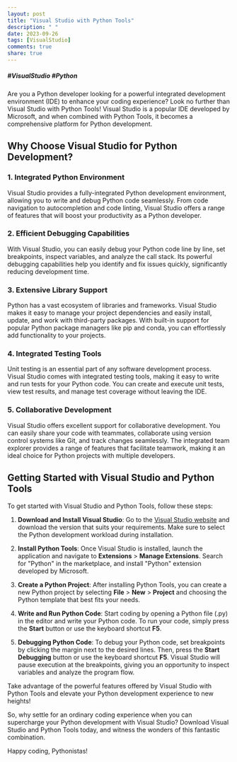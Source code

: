 ```yaml
---
layout: post
title: "Visual Studio with Python Tools"
description: " "
date: 2023-09-26
tags: [VisualStudio]
comments: true
share: true
---
```

##### #VisualStudio #Python

Are you a Python developer looking for a powerful integrated development environment (IDE) to enhance your coding experience? Look no further than Visual Studio with Python Tools! Visual Studio is a popular IDE developed by Microsoft, and when combined with Python Tools, it becomes a comprehensive platform for Python development.

## Why Choose Visual Studio for Python Development?

### 1. Integrated Python Environment
Visual Studio provides a fully-integrated Python development environment, allowing you to write and debug Python code seamlessly. From code navigation to autocompletion and code linting, Visual Studio offers a range of features that will boost your productivity as a Python developer.

### 2. Efficient Debugging Capabilities
With Visual Studio, you can easily debug your Python code line by line, set breakpoints, inspect variables, and analyze the call stack. Its powerful debugging capabilities help you identify and fix issues quickly, significantly reducing development time.

### 3. Extensive Library Support
Python has a vast ecosystem of libraries and frameworks. Visual Studio makes it easy to manage your project dependencies and easily install, update, and work with third-party packages. With built-in support for popular Python package managers like pip and conda, you can effortlessly add functionality to your projects.

### 4. Integrated Testing Tools
Unit testing is an essential part of any software development process. Visual Studio comes with integrated testing tools, making it easy to write and run tests for your Python code. You can create and execute unit tests, view test results, and manage test coverage without leaving the IDE.

### 5. Collaborative Development
Visual Studio offers excellent support for collaborative development. You can easily share your code with teammates, collaborate using version control systems like Git, and track changes seamlessly. The integrated team explorer provides a range of features that facilitate teamwork, making it an ideal choice for Python projects with multiple developers.

## Getting Started with Visual Studio and Python Tools

To get started with Visual Studio and Python Tools, follow these steps:

1. **Download and Install Visual Studio**: Go to the [Visual Studio website](https://visualstudio.microsoft.com/downloads/) and download the version that suits your requirements. Make sure to select the Python development workload during installation.

2. **Install Python Tools**: Once Visual Studio is installed, launch the application and navigate to **Extensions** > **Manage Extensions**. Search for "Python" in the marketplace, and install "Python" extension developed by Microsoft.

3. **Create a Python Project**: After installing Python Tools, you can create a new Python project by selecting **File** > **New** > **Project** and choosing the Python template that best fits your needs.

4. **Write and Run Python Code**: Start coding by opening a Python file (.py) in the editor and write your Python code. To run your code, simply press the **Start** button or use the keyboard shortcut **F5**.

5. **Debugging Python Code**: To debug your Python code, set breakpoints by clicking the margin next to the desired lines. Then, press the **Start Debugging** button or use the keyboard shortcut **F5**. Visual Studio will pause execution at the breakpoints, giving you an opportunity to inspect variables and analyze the program flow.

Take advantage of the powerful features offered by Visual Studio with Python Tools and elevate your Python development experience to new heights!

So, why settle for an ordinary coding experience when you can supercharge your Python development with Visual Studio? Download Visual Studio and Python Tools today, and witness the wonders of this fantastic combination.

Happy coding, Pythonistas!